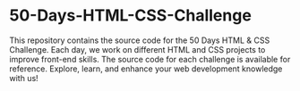 # 50-Days-HTML-CSS-Challenge
This repository contains the source code for the 50 Days HTML &amp; CSS Challenge. Each day, we work on different HTML and CSS projects to improve front-end skills. The source code for each challenge is available for reference. Explore, learn, and enhance your web development knowledge with us!
